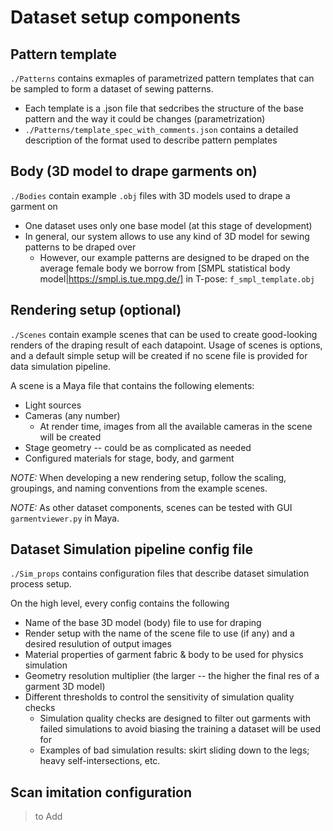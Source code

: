 # Dataset setup components

## Pattern template
`./Patterns` contains exmaples of parametrized pattern templates that can be sampled to form a dataset of sewing patterns. 
* Each template is a .json file that sedcribes the structure of the base pattern and the way it could be changes (parametrization)
* `./Patterns/template_spec_with_comments.json` contains a detailed description of the format used to describe pattern pemplates

## Body (3D model to drape garments on)
`./Bodies` contain example `.obj` files with 3D models used to drape a garment on
* One dataset uses only one base model (at this stage of development)
* In general, our system allows to use any kind of  3D model for sewing patterns to be draped over
    * However, our example patterns are designed to be draped on the average female body we borrow from [SMPL statistical body model|https://smpl.is.tue.mpg.de/] in T-pose: `f_smpl_template.obj` 

## Rendering setup (optional)
`./Scenes` contain example scenes that can be used to create good-looking renders of the draping result of each datapoint. Usage of scenes is options, and a default simple setup will be created if no scene file is provided for data simulation pipeline.

A scene is a Maya file that contains the following elements:
* Light sources
* Cameras (any number) 
    * At render time, images from all the available cameras in the scene will be created
* Stage geometry -- could be as complicated as needed
* Configured materials for stage, body, and garment

*NOTE:* When developing a new rendering setup, follow the scaling, groupings, and naming conventions from the example scenes.

*NOTE:* As other dataset components, scenes can be tested with GUI `garmentviewer.py` in Maya.

## Dataset Simulation pipeline config file
`./Sim_props` contains configuration files that describe dataset simulation process setup.

On the high level, every config contains the following
* Name of the base 3D model (body) file to use for draping
* Render setup with the name of the scene file to use (if any) and a desired resulution of output images
* Material properties of garment fabric & body to be used for physics simulation
* Geometry resolution multiplier (the larger -- the higher the final res of a garment 3D model)
* Different thresholds to control the sensitivity of simulation quality checks
    * Simulation quality checks are designed to filter out garments with failed simulations to avoid biasing the training a dataset will be used for
    * Examples of bad simulation results: skirt sliding down to the legs; heavy self-intersections, etc.

## Scan imitation configuration

> to Add